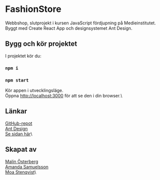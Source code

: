 # FashionStore

Webbshop, slutprojekt i kursen JavaScript fördjupning på Medieinstitutet. Byggt med Create React App och designsystemet Ant Design.

## Bygg och kör projektet

I projektet kör du:

### `npm i`
### `npm start`

Kör appen i utvecklingsläge.\
Öppna [http://localhost:3000](http://localhost:3000) för att se den i din browser.\
## Länkar
[GitHub-repot](https://github.com/msmalinosterberg/miniprojekt)\
[Ant Design](https://ant.design/docs/react/introduce)\
[Se sidan här](#)\
## Skapat av
[Malin Österberg](https://github.com/msmalinosterberg)\
[Amanda Samuelsson](https://github.com/amandasamuelsson)\
[Moa Stenqvist](https://github.com/stonetwix)\
